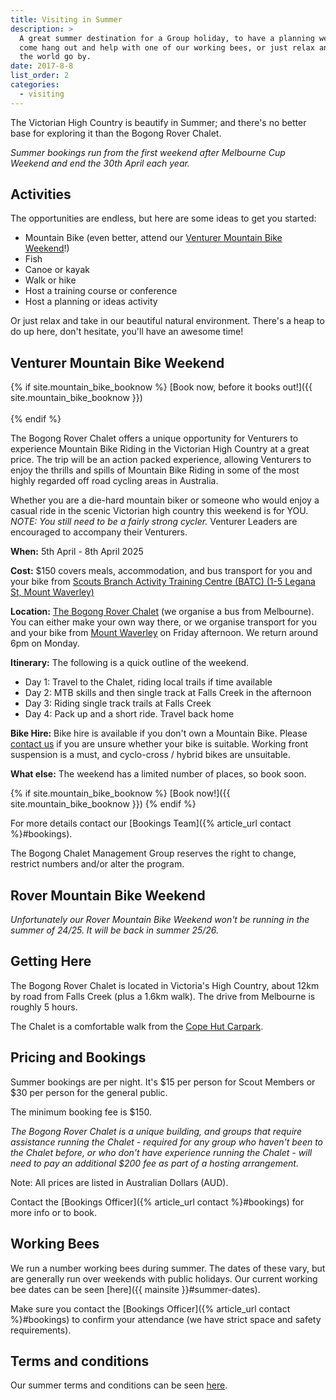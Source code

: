 ```yaml
---
title: Visiting in Summer
description: >
  A great summer destination for a Group holiday, to have a planning weekend, to
  come hang out and help with one of our working bees, or just relax and watch
  the world go by.
date: 2017-8-8
list_order: 2
categories:
  - visiting
---
```

The Victorian High Country is beautify in Summer; and there's no better base for exploring it than the Bogong Rover Chalet.

*Summer bookings run from the first weekend after Melbourne Cup Weekend and end the 30th April each year.*

## Activities

The opportunities are endless, but here are some ideas to get you started:

* Mountain Bike (even better, attend our [Venturer Mountain Bike Weekend](#venturer-mountain-bike-weekend)!)
* Fish
* Canoe or kayak
* Walk or hike
* Host a training course or conference
* Host a planning or ideas activity

Or just relax and take in our beautiful natural environment.  There's a heap to do up here, don't hesitate, you'll have an awesome time!

## Venturer Mountain Bike Weekend

{% if site.mountain_bike_booknow %}
[Book now, before it books out!]({{ site.mountain_bike_booknow }})<br><br>
{% endif %}

The Bogong Rover Chalet offers a unique opportunity for Venturers to experience Mountain Bike Riding in the Victorian High Country at a great price. The trip will be an action packed experience, allowing Venturers to enjoy the thrills and spills of Mountain Bike Riding in some of the most highly regarded off road cycling areas in Australia.

Whether you are a die-hard mountain biker or someone who would enjoy a casual ride in the scenic Victorian high country this weekend is for YOU. *NOTE: You still need to be a fairly strong cycler.* Venturer Leaders are encouraged to accompany their Venturers.

**When:** 5th April - 8th April 2025

**Cost:** $150 covers meals, accommodation, and bus transport for you and your bike from [Scouts Branch Activity Training Centre (BATC) (1-5 Legana St, Mount Waverley)](https://goo.gl/maps/jxKCANnKeTc47c6EA)

**Location:** [The Bogong Rover Chalet](#getting-here) (we organise a bus from Melbourne). You can either make your own way there, or we organise transport for you and your bike from [Mount Waverley](https://goo.gl/maps/jxKCANnKeTc47c6EA) on Friday afternoon. We return around 6pm on Monday.

**Itinerary:** The following is a quick outline of the weekend.

* Day 1: Travel to the Chalet, riding local trails if time available
* Day 2: MTB skills and then single track at Falls Creek in the afternoon
* Day 3: Riding single track trails at Falls Creek
* Day 4: Pack up and a short ride. Travel back home

**Bike Hire:** Bike hire is available if you don't own a Mountain Bike. Please [contact us](mailto:mtbbookings@bogongroverchalet.org.au) if you are unsure whether your bike is suitable. Working front suspension is a must, and cyclo-cross / hybrid bikes are unsuitable.

**What else:** The weekend has a limited number of places, so book soon.

{% if site.mountain_bike_booknow %}
[Book now!]({{ site.mountain_bike_booknow }})
{% endif %}

For more details contact our [Bookings Team]({% article_url contact %}#bookings).

The Bogong Chalet Management Group reserves the right to change, restrict numbers and/or alter the program.

## Rover Mountain Bike Weekend

<!--[Book now, before it books out!]({{ site.rover_mountain_bike_booknow }})<br><br>-->

*Unfortunately our Rover Mountain Bike Weekend won't be running in the summer of
24/25. It will be back in summer 25/26.*

## Getting Here

The Bogong Rover Chalet is located in Victoria's High Country, about 12km by road from Falls Creek (plus a 1.6km walk). The drive from Melbourne is roughly 5 hours.

The Chalet is a comfortable walk from the [Cope Hut Carpark](https://www.google.com.au/maps/dir/Bogong+chalet+car+park/Bogong+Rover+Chalet,+Nelse,+Victoria/@-36.9057949,147.2963949,16z/data=!4m8!4m7!1m2!1m1!1s0x0:0x5c7e07098a6b0fbd!1m2!1m1!1s0x6b2447ea5e2780c1:0xd9d7ac523322deeb!3e2).

## Pricing and Bookings

Summer bookings are per night. It's $15 per person for Scout Members or $30 per person for the general public.

The minimum booking fee is $150.

_The Bogong Rover Chalet is a unique building, and groups that require assistance running the Chalet - required for any group who haven't been to the Chalet before, or who don't have experience running the Chalet - will need to pay an additional $200 fee as part of a hosting arrangement._

Note: All prices are listed in Australian Dollars (AUD).

Contact the [Bookings Officer]({% article_url contact %}#bookings) for more info or to book.

## Working Bees

We run a number working bees during summer. The dates of these vary, but are generally run over weekends with public holidays. Our current working bee dates
can be seen [here]({{ mainsite }}#summer-dates).

Make sure you contact the [Bookings Officer]({% article_url contact %}#bookings) to confirm your attendance (we have strict space and safety
requirements).

## Terms and conditions

Our summer terms and conditions can be seen [here](https://www.dropbox.com/scl/fo/4ql5leawzipun7jyidbl7/AP-D9_xmmtJyN9LllS8Sx4A?rlkey=g5vlrogz28y2ct181z11du0gd&st=kfs68lem&dl=0).
